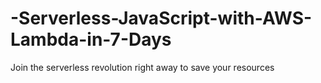 # -Serverless-JavaScript-with-AWS-Lambda-in-7-Days
Join the serverless revolution right away to save your resources
